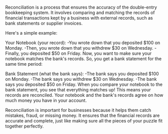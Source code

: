 Reconciliation is a process that ensures the accuracy of the double-entry bookkeeping system. 
It involves comparing and matching the records of financial transactions kept by a business with external records, such as bank statements or supplier invoices.

Here's a simple example:

Your Notebook (your record):
	-You wrote down that you deposited $100 on Monday.
	-Then, you wrote down that you withdrew $30 on Wednesday.
	-Finally, you deposited $50 on Friday.
Now, you want to make sure your notebook matches the bank's records. So, you get a bank statement for the same time period:

Bank Statement (what the bank says):
	-The bank says you deposited $100 on Monday.
	-The bank says you withdrew $30 on Wednesday.
	-The bank says you deposited $50 on Friday.
When you compare your notebook to the bank statement, you see that everything matches up! 
This means your records are reconciled. Your notebook and the bank's records agree on how much money you have in your account.

Reconciliation is important for businesses because it helps them catch mistakes, fraud, or missing money.
It ensures that the financial records are accurate and complete, just like making sure all the pieces of your puzzle fit together perfectly.